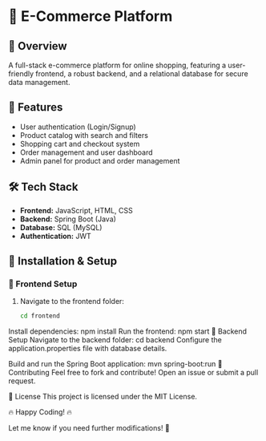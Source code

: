# 🛒 E-Commerce Platform

## 📌 Overview
A full-stack e-commerce platform for online shopping, featuring a user-friendly frontend, a robust backend, and a relational database for secure data management.

## 🚀 Features
- User authentication (Login/Signup)
- Product catalog with search and filters
- Shopping cart and checkout system
- Order management and user dashboard
- Admin panel for product and order management

## 🛠 Tech Stack
- **Frontend:** JavaScript, HTML, CSS  
- **Backend:** Spring Boot (Java)  
- **Database:** SQL (MySQL)  
- **Authentication:** JWT  

## 📂 Installation & Setup

### 🔹 Frontend Setup
1. Navigate to the frontend folder:
   ```sh
   cd frontend
Install dependencies:
npm install
Run the frontend:
npm start
🔹 Backend Setup
Navigate to the backend folder:
cd backend
Configure the application.properties file with database details.

Build and run the Spring Boot application:
mvn spring-boot:run
🤝 Contributing
Feel free to fork and contribute! Open an issue or submit a pull request.

📜 License
This project is licensed under the MIT License.

🔥 Happy Coding! 🔥

Let me know if you need further modifications! 🚀
